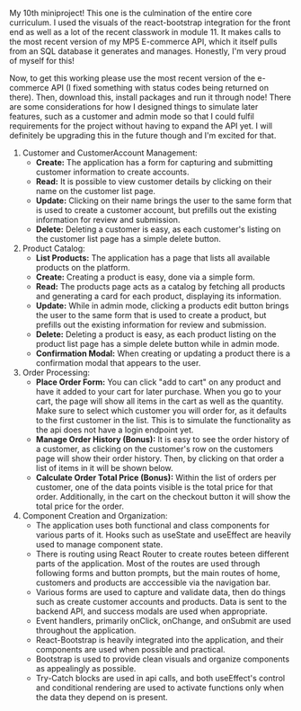 My 10th miniproject! This one is the culmination of the entire core curriculum. I used the visuals of the react-bootstrap integration for the front end as well as a lot of the recent classwork in module 11. It makes calls to the most recent version of my MP5 E-commerce API, which it itself pulls from an SQL database it generates and manages. Honestly, I'm very proud of myself for this!  

Now, to get this working please use the most recent version of the e-commerce API (I fixed something with status codes being returned on there). Then, download this, install packages and run it through node! There are some considerations for how I designed things to simulate later features, such as a customer and admin mode so that I could fulfil requirements for the project without having to expand the API yet. I will definitely be upgrading this in the future though and I'm excited for that. 

1. Customer and CustomerAccount Management: 
    - **Create:** The application has a form for capturing and submitting customer information to create accounts.  
    - **Read:** It is possible to view customer details by clicking on their name on the customer list page.  
    - **Update:** Clicking on their name brings the user to the same form that is used to create a customer account, but prefills out the existing information for review and submission.   
    - **Delete:** Deleting a customer is easy, as each customer's listing on the customer list page has a simple delete button.  
2. Product Catalog: 
    - **List Products:** The application has a page that lists all available products on the platform. 
    - **Create:** Creating a product is easy, done via a simple form.  
    - **Read:** The products page acts as a catalog by fetching all products and generating a card for each product, displaying its information.  
    - **Update:** While in admin mode, clicking a products edit button brings the user to the same form that is used to create a product, but prefills out the existing information for review and submission.   
    - **Delete:** Deleting a product is easy, as each product listing on the product list page has a simple delete button while in admin mode.
    - **Confirmation Modal:** When creating or updating a product there is a confirmation modal that appears to the user.
3. Order Processing: 
    - **Place Order Form:** You can click "add to cart" on any product and have it added to your cart for later purchase. When you go to your cart, the page will show all items in the cart as well as the quantity. Make sure to select which customer you will order for, as it defaults to the first customer in the list. This is to simulate the functionality as the api does not have a login endpoint yet. 
    - **Manage Order History (Bonus):** It is easy to see the order history of a customer, as clicking on the customer's row on the customers page will show their order history. Then, by clicking on that order a list of items in it will be shown below. 
    - **Calculate Order Total Price (Bonus):** Within the list of orders per customer, one of the data points visible is the total price for that order. Additionally, in the cart on the checkout button it will show the total price for the order.
4. Component Creation and Organization: 
    - The application uses both functional and class components for various parts of it. Hooks such as useState and useEffect are heavily used to manage component state.  
    - There is routing using React Router to create routes beteen different parts of the application. Most of the routes are used through following forms and button prompts, but the main routes of home, customers and products are acccessible via the navigation bar.  
    - Various forms are used to capture and validate data, then do things such as create customer accounts and products. Data is sent to the backend API, and success modals are used when appropriate.  
    - Event handlers, primarily onClick, onChange, and onSubmit are used throughout the application.  
    - React-Bootstrap is heavily integrated into the application, and their components are used when possible and practical.  
    - Bootstrap is used to provide clean visuals and organize components as appealingly as possible.  
    - Try-Catch blocks are used in api calls, and both useEffect's control and conditional rendering are used to activate functions only when the data they depend on is present.
